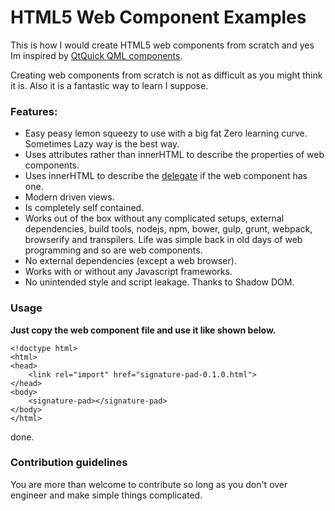 # HTML5 Web Component Examples #

This is how I would create HTML5 web components from scratch and yes Im inspired by [QtQuick QML components](http://doc.qt.io/qt-5/qml-qtqml-component.html).

Creating web components from scratch is not as difficult as you might think it is.
Also it is a fantastic way to learn I suppose.

### Features: ###
* Easy peasy lemon squeezy to use with a big fat Zero learning curve. Sometimes Lazy way is the best way.
* Uses attributes rather than innerHTML to describe the properties of web components.
* Uses innerHTML to describe the [delegate](http://doc.qt.io/qt-5/qtquick-modelviewsdata-modelview.html#view-delegates) if the web component has one.
* Modern driven views.
* Is completely self contained.
* Works out of the box without any complicated setups, external dependencies, build tools, nodejs, npm, bower, gulp, grunt, webpack, browserify and transpilers. Life was simple back in old days of web programming and so are web components.
* No external dependencies (except a web browser).
* Works with or without any Javascript frameworks.
* No unintended style and script leakage. Thanks to Shadow DOM.

### Usage ###
**Just copy the web component file and use it like shown below.**
```
<!doctype html>
<html>
<head>
    <link rel="import" href="signature-pad-0.1.0.html">
</head>
<body>
    <signature-pad></signature-pad>
</body>
</html>
```
done.

### Contribution guidelines ###
You are more than welcome to contribute so long as you don't over engineer and make simple things complicated.